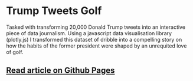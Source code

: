 # Trump Tweets Golf
Tasked with transforming 20,000 Donald Trump tweets into an interactive piece of data journalism. Using a javascript data visualisation library (plotly.js) I transformed this dataset of dribble into a compelling story on how the habits of the former president were shaped by an unrequited love of golf. 

## [Read article on Github Pages](https://ovdixon.github.io/trump-tweets/)
